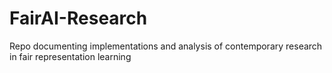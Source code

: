 # FairAI-Research

Repo documenting implementations and analysis of contemporary research in fair representation learning
